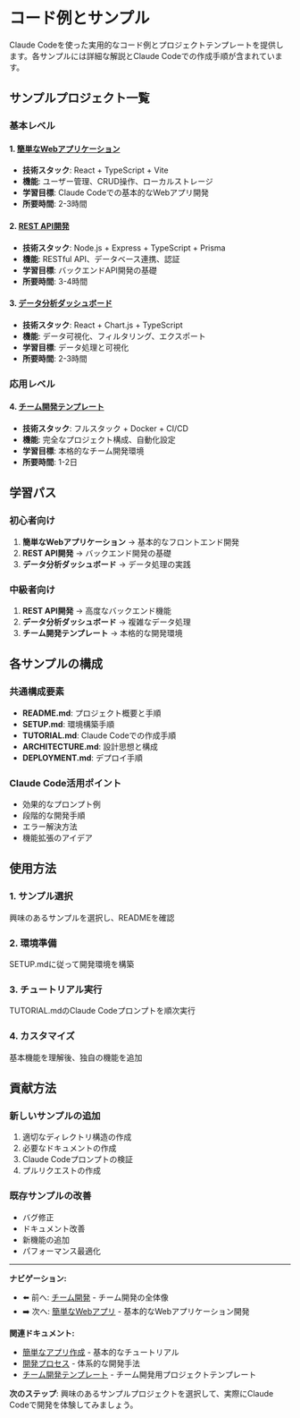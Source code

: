 # コード例とサンプル

Claude Codeを使った実用的なコード例とプロジェクトテンプレートを提供します。各サンプルには詳細な解説とClaude Codeでの作成手順が含まれています。

## サンプルプロジェクト一覧

### 基本レベル

#### 1. [簡単なWebアプリケーション](simple-webapp/README.md)
- **技術スタック**: React + TypeScript + Vite
- **機能**: ユーザー管理、CRUD操作、ローカルストレージ
- **学習目標**: Claude Codeでの基本的なWebアプリ開発
- **所要時間**: 2-3時間

#### 2. [REST API開発](api-development/README.md)
- **技術スタック**: Node.js + Express + TypeScript + Prisma
- **機能**: RESTful API、データベース連携、認証
- **学習目標**: バックエンドAPI開発の基礎
- **所要時間**: 3-4時間

#### 3. [データ分析ダッシュボード](data-analysis/README.md)
- **技術スタック**: React + Chart.js + TypeScript
- **機能**: データ可視化、フィルタリング、エクスポート
- **学習目標**: データ処理と可視化
- **所要時間**: 2-3時間

### 応用レベル

#### 4. [チーム開発テンプレート](team-project-template/README.md)
- **技術スタック**: フルスタック + Docker + CI/CD
- **機能**: 完全なプロジェクト構成、自動化設定
- **学習目標**: 本格的なチーム開発環境
- **所要時間**: 1-2日

## 学習パス

### 初心者向け
1. **簡単なWebアプリケーション** → 基本的なフロントエンド開発
2. **REST API開発** → バックエンド開発の基礎
3. **データ分析ダッシュボード** → データ処理の実践

### 中級者向け
1. **REST API開発** → 高度なバックエンド機能
2. **データ分析ダッシュボード** → 複雑なデータ処理
3. **チーム開発テンプレート** → 本格的な開発環境

## 各サンプルの構成

### 共通構成要素
- **README.md**: プロジェクト概要と手順
- **SETUP.md**: 環境構築手順
- **TUTORIAL.md**: Claude Codeでの作成手順
- **ARCHITECTURE.md**: 設計思想と構成
- **DEPLOYMENT.md**: デプロイ手順

### Claude Code活用ポイント
- 効果的なプロンプト例
- 段階的な開発手順
- エラー解決方法
- 機能拡張のアイデア

## 使用方法

### 1. サンプル選択
興味のあるサンプルを選択し、READMEを確認

### 2. 環境準備
SETUP.mdに従って開発環境を構築

### 3. チュートリアル実行
TUTORIAL.mdのClaude Codeプロンプトを順次実行

### 4. カスタマイズ
基本機能を理解後、独自の機能を追加

## 貢献方法

### 新しいサンプルの追加
1. 適切なディレクトリ構造の作成
2. 必要なドキュメントの作成
3. Claude Codeプロンプトの検証
4. プルリクエストの作成

### 既存サンプルの改善
- バグ修正
- ドキュメント改善
- 新機能の追加
- パフォーマンス最適化

---

**ナビゲーション:**
- ⬅️ 前へ: [チーム開発](../07-team-development/README.md) - チーム開発の全体像
- ➡️ 次へ: [簡単なWebアプリ](simple-webapp/README.md) - 基本的なWebアプリケーション開発

**関連ドキュメント:**
- [簡単なアプリ作成](../04-quick-tutorial.md) - 基本的なチュートリアル
- [開発プロセス](../06-development-process/README.md) - 体系的な開発手法
- [チーム開発テンプレート](team-project-template/README.md) - チーム開発用プロジェクトテンプレート

**次のステップ**: 興味のあるサンプルプロジェクトを選択して、実際にClaude Codeで開発を体験してみましょう。